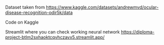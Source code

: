 Dataset taken from https://www.kaggle.com/datasets/andrewmvd/ocular-disease-recognition-odir5k/data

Code on Kaggle 

Streamlit where you can check working neural network https://diploma-project-btlm2sxhaoktcqvhczavx5.streamlit.app/
